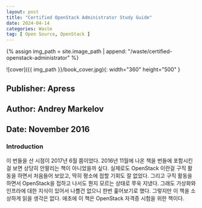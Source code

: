 ```yaml
---
layout: post
title: "Certified OpenStack Administrator Study Guide"
date: 2024-04-14
categories: Waste 
tag: [ Open Source, OpenStack ]
---
```


{% assign img_path = site.image_path | append: "/waste/certified-openstack-administrator" %}

![cover]({{ img_path }}/book_cover.jpg){: width="360" height="500" }

## Publisher: Apress

## Author: Andrey Markelov

## Date: November 2016

### Introduction

이 번들을 산 시점이 2017년 6월 쯤이었다. 2016년 11월에 나온 책을 번들에 포함시킨걸 보면 상당히 안팔리는 책이 아니었을까 싶다. 실제로도 OpenStack 이란걸 구직 활동을 하면서 처음들어 보았고, 딱히 평소에 접할 기회도 잘 없었다. 그리고 구직 활동을 하면서 OpenStack을 접하고 나서도 뭔지 모르는 상태로 쭈욱 지냈다. 그래도 가상화와 인프라에 대한 지식이 있어서 나쁠건 없으니 한번 훑어보기로 했다. 그렇지만 이 책을 소상하게 읽을 생각은 없다. 애초에 이 책은 OpenStack 자격증 시험을 위한 책이다.


